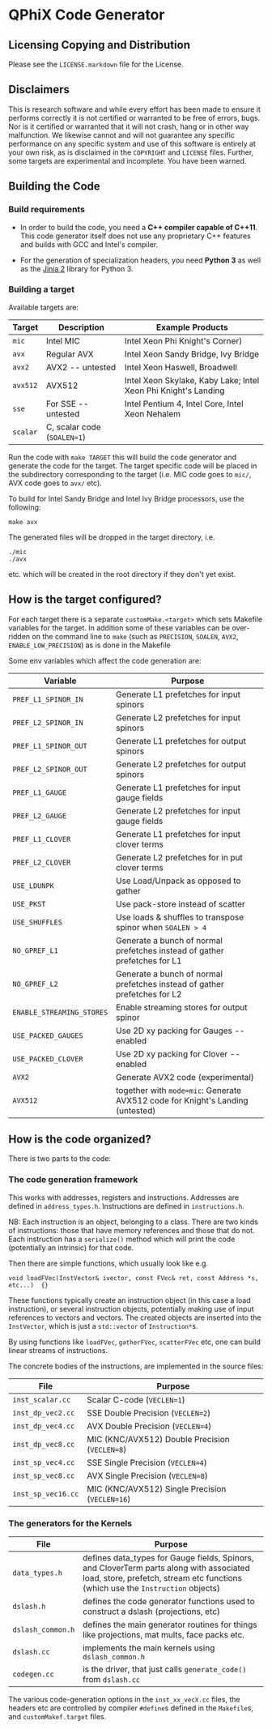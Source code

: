 # QPhiX Code Generator

## Licensing Copying and Distribution

Please see the `LICENSE.markdown` file for the License.

## Disclaimers

This is research software and while every effort has been made to ensure it
performs correctly it is not certified or warranted to be free of errors, bugs.
Nor is it certified or warranted that it will not crash, hang or in other way
malfunction. We likewise cannot and will not guarantee any specific performance
on any specific system and use of this software is entirely at your own risk,
as is disclaimed in the `COPYRIGHT` and `LICENSE` files. Further, some targets
are experimental and incomplete. You have been warned.

## Building the Code

### Build requirements

- In order to build the code, you need a **C++ compiler capable of C++11**.
  This code generator itself does not use any proprietary C++ features and
  builds with GCC and Intel's compiler.

- For the generation of specialization headers, you need **Python 3** as well
  as the [Jinja 2](http://jinja.pocoo.org/) library for Python 3.

### Building a target

Available targets are:

| Target | Description | Example Products |
| --- | --- | --- |
| `mic` | Intel MIC | Intel Xeon Phi Knight's Corner) |
| `avx` | Regular AVX | Intel Xeon Sandy Bridge, Ivy Bridge |
| `avx2` | AVX2 -- untested | Intel Xeon Haswell, Broadwell |
| `avx512` | AVX512 | Intel Xeon Skylake, Kaby Lake; Intel Xeon Phi Knight's Landing |
| `sse`  | For SSE -- untested | Intel Pentium 4, Intel Core, Intel Xeon Nehalem |
| `scalar` | C, scalar code (`SOALEN=1`) | |

Run the code with `make TARGET` this will build the code generator and generate
the code for the target.  The target specific code will be placed in the
subdirectory corresponding to the target (i.e. MIC code goes to `mic/`, AVX
code goes to `avx/` etc).

To build for Intel Sandy Bridge and Intel Ivy Bridge processors, use the
following:

    make avx

The generated files will be dropped in the target directory, i.e.

    ./mic
    ./avx 
 
etc. which will be created in the root directory if they don't yet exist.

## How is the target configured?

For each target there is a separate `customMake.<target>` which sets Makefile
variables for the target. In addition some of these variables can be
over-ridden on the command line to `make` (such as `PRECISION`, `SOALEN`,
`AVX2`, `ENABLE_LOW_PRECISION`) as is done in the Makefile

Some env variables which affect the code generation are: 

| Variable | Purpose |
| --- | --- |
| `PREF_L1_SPINOR_IN` | Generate L1 prefetches for input spinors |
| `PREF_L2_SPINOR_IN` | Generate L2 prefetches for input spinors |
| `PREF_L1_SPINOR_OUT` | Generate L1 prefetches for output spinors |
| `PREF_L2_SPINOR_OUT` | Generate L2 prefetches for output spinors |
| `PREF_L1_GAUGE` | Generate L1 prefetches for input gauge fields |
| `PREF_L2_GAUGE` | Generate L2 prefetches for input gauge fields |
| `PREF_L1_CLOVER` | Generate L1 prefetches for input clover terms |
| `PREF_L2_CLOVER` | Generate L2 prefetches for in put clover terms |
| `USE_LDUNPK` | Use Load/Unpack as opposed to gather |
| `USE_PKST` | Use pack-store instead of scatter |
| `USE_SHUFFLES` | Use loads & shuffles to transpose spinor when `SOALEN > 4` |
| `NO_GPREF_L1` | Generate a bunch of normal prefetches instead of gather prefetches for L1  |
| `NO_GPREF_L2` | Generate a bunch of normal prefetches instead of gather prefetches for L2  |
| `ENABLE_STREAMING_STORES` | Enable streaming stores for output spinor |
| `USE_PACKED_GAUGES` | Use 2D xy packing for Gauges -- enabled |
| `USE_PACKED_CLOVER` |  Use 2D xy packing for Clover -- enabled |
| `AVX2` | Generate AVX2 code (experimental)
| `AVX512` | together with `mode=mic`: Generate AVX512 code for Knight's Landing (untested)

## How is the code organized?

There is two parts to the code: 

### The code generation framework

This works with addresses, registers and instructions. Addresses are defined in
`address_types.h`. Instructions are defined in `instructions.h`.

NB: Each instruction is an object, belonging to a class. There are two kinds of
instructions: those that have memory references and those that do not. Each
instruction has a `serialize()` method which will print the code (potentially
an intrinsic) for that code.

Then there are simple functions, which usually look like e.g.

    void loadFVec(InstVector& ivector, const FVec& ret, const Address *s, etc...)  {}

These functions typically create an instruction object (in this case a load
instruction), or several instruction objects, potentially making use of input
references to vectors and vectors. The created objects are inserted into the
`InstVector`, which is just a `std::vector` of `Instruction*`s.

By using functions like `loadFVec`, `gatherFVec`, `scatterFVec` etc, one can
build linear streams of instructions. 

The concrete bodies of the instructions, are implemented in the source files:

| File | Purpose |
| --- | --- |
| `inst_scalar.cc` | Scalar C-code (`VECLEN=1`)
| `inst_dp_vec2.cc` | SSE Double Precision (`VECLEN=2`)
| `inst_dp_vec4.cc` | AVX Double Precision (`VECLEN=4`)
| `inst_dp_vec8.cc` | MIC (KNC/AVX512) Double Precision (`VECLEN=8`)
| `inst_sp_vec4.cc` | SSE Single Precision (`VECLEN=4`)
| `inst_sp_vec8.cc` | AVX Single Precision (`VECLEN=8`)
| `inst_sp_vec16.cc` | MIC (KNC/AVX512) Single Precision  (`VECLEN=16`)

### The generators for the Kernels
  
| File | Purpose |
| --- | --- |
| `data_types.h` | defines data_types for Gauge fields, Spinors, and CloverTerm parts along with associated load, store, prefetch, stream etc functions (which use the `Instruction` objects) |
| `dslash.h` |  defines the code generator functions used to construct a dslash (projections, etc) |
| `dslash_common.h` | defines the main generator routines for things like projections, mat mults, face packs etc. |
| `dslash.cc` | implements the main kernels using `dslash_common.h` |
| `codegen.cc` | is the driver, that just calls `generate_code()` from `dslash.cc` |

The various code-generation options in the `inst_xx_vecX.cc` files, the headers
etc are controlled by compiler `#define`s defined in the `Makefile`s, and
`customMakef.target` files.
